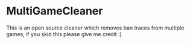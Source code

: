 # MultiGameCleaner
This is an open source cleaner which removes ban traces from multiple games, if you skid this please give me credit :)
